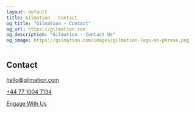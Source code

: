 ```yaml
---
layout: default
title: Gilmation - Contact
og_title: "Gilmation - Contact"
og_url: https://gilmation.com
og_description: "Gilmation - Contact Us"
og_image: https://gilmation.com/images/gilmation-logo-no-phrase.png
---
```

<div class="content-header"></div>
<div class="pure-g page-content">
  <div class="pure-u-1 block">
    <h2>Contact</h2>
  </div>
</div>
<div class="pure-g page-content">
  <div class="pure-u-1 pure-u-lg-1-3 block">
      <p><a href="mailto:hello@gilmation.com"><i class="fa fa-envelope-o" aria-hidden="true"></i> hello@gilmation.com</a></p>
      <p><a href="tel:+447710047134"><i class="fa fa-phone" aria-hidden="true"></i> +44 77 1004 7134</a></p>
  </div>
</div>
<div class="pure-g page-content">
  <div class="pure-u-1 pure-u-lg-1-3 block">
      <p><a class="button-xlarge pure-button pure-button-primary" href="mailto:hello@gilmation.com?subject=Interest in Gilmation&body=Hello%0D%0A%0D%0AFollowing a review of the information on the website, I am interested in learning more about the servcies offered by Gilmation.%0D%0A%0D%0AMy specific interest is in Software Development / Ecommerce / Project Management / Process Analysis (delete as appropriate).%0D%0A%0D%0APlease could you contact me to discuss further.  My contact details and specific information required is noted below (add as appropriate).">Engage With Us</a>
  </div>
</div>
<div class="pure-g page-content bottom-of-page-padding">
  <div class="pure-u-1 pure-u-lg-1-3 block">
  </div>
</div>